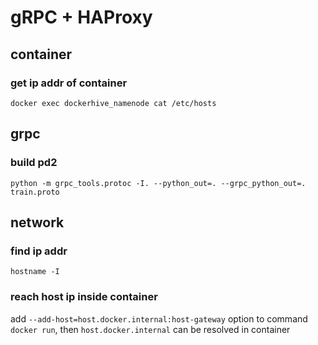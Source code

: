 # gRPC + HAProxy

## container
### get ip addr of container
```
docker exec dockerhive_namenode cat /etc/hosts
```

## grpc
### build pd2
```
python -m grpc_tools.protoc -I. --python_out=. --grpc_python_out=. train.proto
```

## network
### find ip addr
```
hostname -I
```
### reach host ip inside container
add `--add-host=host.docker.internal:host-gateway` option to command `docker run`, then `host.docker.internal` can be resolved in container
